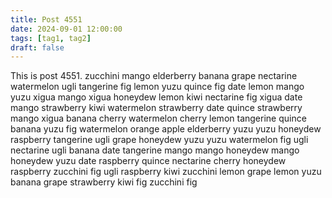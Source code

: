 ```yaml
---
title: Post 4551
date: 2024-09-01 12:00:00
tags: [tag1, tag2]
draft: false
---
```

This is post 4551.
zucchini
mango
elderberry
banana
grape
nectarine
watermelon
ugli
tangerine
fig
lemon
yuzu
quince
fig
date
lemon
mango
yuzu
xigua
mango
xigua
honeydew
lemon
kiwi
nectarine
fig
xigua
date
mango
strawberry
kiwi
watermelon
strawberry
date
quince
strawberry
mango
xigua
banana
cherry
watermelon
cherry
lemon
tangerine
quince
banana
yuzu
fig
watermelon
orange
apple
elderberry
yuzu
yuzu
honeydew
raspberry
tangerine
ugli
grape
honeydew
yuzu
yuzu
watermelon
fig
ugli
nectarine
ugli
banana
date
tangerine
mango
mango
honeydew
mango
honeydew
yuzu
date
raspberry
quince
nectarine
cherry
honeydew
raspberry
zucchini
fig
ugli
raspberry
kiwi
zucchini
lemon
grape
lemon
yuzu
banana
grape
strawberry
kiwi
fig
zucchini
fig

